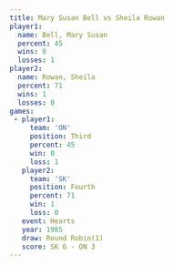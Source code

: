```yaml
---
title: Mary Susan Bell vs Sheila Rowan
player1:                
  name: Bell, Mary Susan
  percent: 45           
  wins: 0               
  losses: 1             
player2:                
  name: Rowan, Sheila   
  percent: 71           
  wins: 1               
  losses: 0             
games:
 - player1:         
     team: 'ON'     
     position: Third
     percent: 45    
     win: 0         
     loss: 1        
   player2:          
     team: 'SK'      
     position: Fourth
     percent: 71     
     win: 1          
     loss: 0         
   event: Hearts       
   year: 1985          
   draw: Round Robin(1)
   score: SK 6 - ON 3  
---
```


